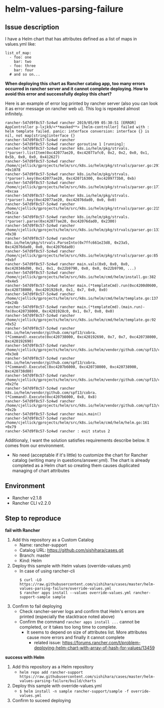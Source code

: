 # helm-values-parsing-failure

## Issue description

I have a Helm chart that has attributes defined as a list of maps in values.yml like:

```
list_of_map:
  - foo: one
    bar: two
  - foo: three
    bar: four
  # and so on...
```

**When deploying this chart as Rancher catalog app, too many errors occurred in rancher server and it cannot complete deploying. How to avoid this error and successfully deploy this chart?**

Here is an example of error log printed by rancher server (also you can look it as error message on rancher web ui). This log is repeated almost infinitely.

```
rancher-547d9f8c57-5z4wd rancher 2019/05/09 05:30:51 [ERROR] AppController p-lxjk9/<**masked**> [helm-controller] failed with : helm template failed. panic: interface conversion: interface {} is nil, not map[string]interface {}        
rancher-547d9f8c57-5z4wd rancher
rancher-547d9f8c57-5z4wd rancher goroutine 1 [running]:
rancher-547d9f8c57-5z4wd rancher k8s.io/helm/pkg/strvals.(*parser).listItem(0xc42077ae20, 0xc42077afc0, 0x2, 0x2, 0x0, 0x1, 0x5b, 0x0, 0x0, 0x412627)                                                                                        
rancher-547d9f8c57-5z4wd rancher        /home/cjellick/gprojects/helm/src/k8s.io/helm/pkg/strvals/parser.go:291 +0x1078
rancher-547d9f8c57-5z4wd rancher k8s.io/helm/pkg/strvals.(*parser).key(0xc42077ae20, 0xc420716300, 0xc4209773b0, 0xb)
rancher-547d9f8c57-5z4wd rancher        /home/cjellick/gprojects/helm/src/k8s.io/helm/pkg/strvals/parser.go:177 +0xcaa
rancher-547d9f8c57-5z4wd rancher k8s.io/helm/pkg/strvals.(*parser).key(0xc42077ae20, 0xc42076dad0, 0x0, 0x0)
rancher-547d9f8c57-5z4wd rancher        /home/cjellick/gprojects/helm/src/k8s.io/helm/pkg/strvals/parser.go:215 +0x1ca
rancher-547d9f8c57-5z4wd rancher k8s.io/helm/pkg/strvals.(*parser).parse(0xc42077ae20, 0xc42076dad0, 0x2300)
rancher-547d9f8c57-5z4wd rancher        /home/cjellick/gprojects/helm/src/k8s.io/helm/pkg/strvals/parser.go:133 +0x38
rancher-547d9f8c57-5z4wd rancher k8s.io/helm/pkg/strvals.ParseInto(0x7ffc661e23d8, 0x23a5, 0xc42076dad0, 0x0, 0xc42076dad0)                                                                                                                  
rancher-547d9f8c57-5z4wd rancher        /home/cjellick/gprojects/helm/src/k8s.io/helm/pkg/strvals/parser.go:85 +0xbf
rancher-547d9f8c57-5z4wd rancher main.vals(0x0, 0x0, 0x0, 0xc420346d90, 0x1, 0x1, 0x22b9790, 0x0, 0x0, 0x22b9790, ...)
rancher-547d9f8c57-5z4wd rancher        /home/cjellick/gprojects/helm/src/k8s.io/helm/cmd/helm/install.go:382 +0x4e5
rancher-547d9f8c57-5z4wd rancher main.(*templateCmd).run(0xc4200d0600, 0xc420738000, 0xc4201928c0, 0x1, 0x7, 0x0, 0x0)
rancher-547d9f8c57-5z4wd rancher        /home/cjellick/gprojects/helm/src/k8s.io/helm/cmd/helm/template.go:137 +0x24b
rancher-547d9f8c57-5z4wd rancher main.(*templateCmd).(main.run)-fm(0xc420738000, 0xc4201928c0, 0x1, 0x7, 0x0, 0x0)
rancher-547d9f8c57-5z4wd rancher        /home/cjellick/gprojects/helm/src/k8s.io/helm/cmd/helm/template.go:92 +0x52
rancher-547d9f8c57-5z4wd rancher k8s.io/helm/vendor/github.com/spf13/cobra.(*Command).execute(0xc420738000, 0xc420192690, 0x7, 0x7, 0xc420738000, 0xc420192690)                                                                              
rancher-547d9f8c57-5z4wd rancher        /home/cjellick/gprojects/helm/src/k8s.io/helm/vendor/github.com/spf13/cobra/command.go:599 +0x3e8                                                                                                    
rancher-547d9f8c57-5z4wd rancher k8s.io/helm/vendor/github.com/spf13/cobra.(*Command).ExecuteC(0xc4207b6000, 0xc420738000, 0xc420738900, 0xc420738d80)                                                                                       
rancher-547d9f8c57-5z4wd rancher        /home/cjellick/gprojects/helm/src/k8s.io/helm/vendor/github.com/spf13/cobra/command.go:689 +0x2fe                                                                                                    
rancher-547d9f8c57-5z4wd rancher k8s.io/helm/vendor/github.com/spf13/cobra.(*Command).Execute(0xc4207b6000, 0x8, 0x8)
rancher-547d9f8c57-5z4wd rancher        /home/cjellick/gprojects/helm/src/k8s.io/helm/vendor/github.com/spf13/cobra/command.go:648 +0x2b                                                                                                     
rancher-547d9f8c57-5z4wd rancher main.main()
rancher-547d9f8c57-5z4wd rancher        /home/cjellick/gprojects/helm/src/k8s.io/helm/cmd/helm/helm.go:161 +0x79
rancher-547d9f8c57-5z4wd rancher : exit status 2
```

Additionaly, I want the solution satisfies requirements describe below. It comes from our environment.

- No need (acceptable if it's little) to customize the chart for Rancher catalog (writing many in questions/answer.yml). The chart is already completed as a Helm chart so creating them causes duplicated managing of chart attributes

## Environment

* Rancher v2.1.8
* Rancher CLI v2.2.0

## Step to reproduce

**fail with Rancher**

1. Add this repository as a Custom Catalog
   - Name: rancher-support
   - Catalog URL: https://github.com/sishihara/cases.git
   - Branch: master
   - Kind: Helm
2. Deploy this sample with Helm values (override-values.yml)
   - In case of using rancher-cli
     ```
     $ curl -LO https://raw.githubusercontent.com/sishihara/cases/master/helm-values-parsing-failure/override-values.yml
     $ rancher apps install --values override-values.yml rancher-support-sample sample
     ```
3. Confirm to fail deploying
   - Check rancher-server logs and confirm that Helm's errors are printed (especially the stacktrace noted above)
   - Confirm the command ```rancher apps install ...``` cannot be completed, or it takes too long time to complete.
     - It seems to depend on size of attributes list. More attributes cause more errors and finally it cannot complete
       - related issue: https://forums.rancher.com/t/problem-deploying-helm-chart-with-array-of-hash-for-values/13459

**success with Helm**

1. Add this repository as a Helm repository
   - ```helm repo add rancher-support https://raw.githubusercontent.com/sishihara/cases/master/helm-values-parsing-failure/build/charts```
2. Deploy this sample with override-values.yml
   - ```$ helm install -n sample rancher-support/sample -f override-values.yml```
3. Confirm to suceed deploying
   
